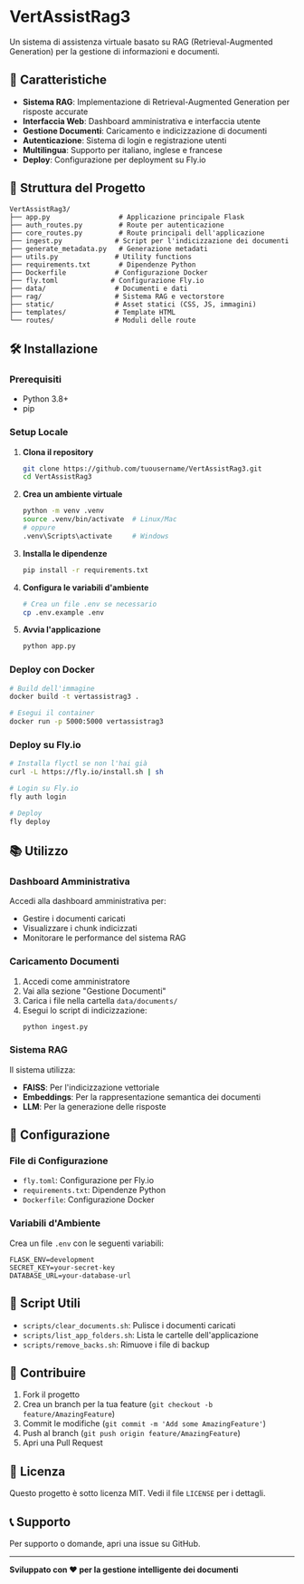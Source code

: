 # VertAssistRag3

Un sistema di assistenza virtuale basato su RAG (Retrieval-Augmented Generation) per la gestione di informazioni e documenti.

## 🚀 Caratteristiche

- **Sistema RAG**: Implementazione di Retrieval-Augmented Generation per risposte accurate
- **Interfaccia Web**: Dashboard amministrativa e interfaccia utente
- **Gestione Documenti**: Caricamento e indicizzazione di documenti
- **Autenticazione**: Sistema di login e registrazione utenti
- **Multilingua**: Supporto per italiano, inglese e francese
- **Deploy**: Configurazione per deployment su Fly.io

## 📁 Struttura del Progetto

```
VertAssistRag3/
├── app.py                 # Applicazione principale Flask
├── auth_routes.py         # Route per autenticazione
├── core_routes.py         # Route principali dell'applicazione
├── ingest.py             # Script per l'indicizzazione dei documenti
├── generate_metadata.py   # Generazione metadati
├── utils.py              # Utility functions
├── requirements.txt       # Dipendenze Python
├── Dockerfile            # Configurazione Docker
├── fly.toml             # Configurazione Fly.io
├── data/                 # Documenti e dati
├── rag/                  # Sistema RAG e vectorstore
├── static/               # Asset statici (CSS, JS, immagini)
├── templates/            # Template HTML
└── routes/               # Moduli delle route
```

## 🛠️ Installazione

### Prerequisiti

- Python 3.8+
- pip

### Setup Locale

1. **Clona il repository**
   ```bash
   git clone https://github.com/tuousername/VertAssistRag3.git
   cd VertAssistRag3
   ```

2. **Crea un ambiente virtuale**
   ```bash
   python -m venv .venv
   source .venv/bin/activate  # Linux/Mac
   # oppure
   .venv\Scripts\activate     # Windows
   ```

3. **Installa le dipendenze**
   ```bash
   pip install -r requirements.txt
   ```

4. **Configura le variabili d'ambiente**
   ```bash
   # Crea un file .env se necessario
   cp .env.example .env
   ```

5. **Avvia l'applicazione**
   ```bash
   python app.py
   ```

### Deploy con Docker

```bash
# Build dell'immagine
docker build -t vertassistrag3 .

# Esegui il container
docker run -p 5000:5000 vertassistrag3
```

### Deploy su Fly.io

```bash
# Installa flyctl se non l'hai già
curl -L https://fly.io/install.sh | sh

# Login su Fly.io
fly auth login

# Deploy
fly deploy
```

## 📚 Utilizzo

### Dashboard Amministrativa

Accedi alla dashboard amministrativa per:
- Gestire i documenti caricati
- Visualizzare i chunk indicizzati
- Monitorare le performance del sistema RAG

### Caricamento Documenti

1. Accedi come amministratore
2. Vai alla sezione "Gestione Documenti"
3. Carica i file nella cartella `data/documents/`
4. Esegui lo script di indicizzazione:
   ```bash
   python ingest.py
   ```

### Sistema RAG

Il sistema utilizza:
- **FAISS**: Per l'indicizzazione vettoriale
- **Embeddings**: Per la rappresentazione semantica dei documenti
- **LLM**: Per la generazione delle risposte

## 🔧 Configurazione

### File di Configurazione

- `fly.toml`: Configurazione per Fly.io
- `requirements.txt`: Dipendenze Python
- `Dockerfile`: Configurazione Docker

### Variabili d'Ambiente

Crea un file `.env` con le seguenti variabili:

```env
FLASK_ENV=development
SECRET_KEY=your-secret-key
DATABASE_URL=your-database-url
```

## 📝 Script Utili

- `scripts/clear_documents.sh`: Pulisce i documenti caricati
- `scripts/list_app_folders.sh`: Lista le cartelle dell'applicazione
- `scripts/remove_backs.sh`: Rimuove i file di backup

## 🤝 Contribuire

1. Fork il progetto
2. Crea un branch per la tua feature (`git checkout -b feature/AmazingFeature`)
3. Commit le modifiche (`git commit -m 'Add some AmazingFeature'`)
4. Push al branch (`git push origin feature/AmazingFeature`)
5. Apri una Pull Request

## 📄 Licenza

Questo progetto è sotto licenza MIT. Vedi il file `LICENSE` per i dettagli.

## 📞 Supporto

Per supporto o domande, apri una issue su GitHub.

---

**Sviluppato con ❤️ per la gestione intelligente dei documenti** 